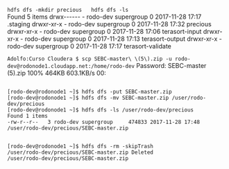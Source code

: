 `hdfs dfs -mkdir precious  
hdfs dfs -ls`
<br>
Found 5 items
drwx------   - rodo-dev supergroup          0 2017-11-28 17:17 .staging
drwxr-xr-x   - rodo-dev supergroup          0 2017-11-28 17:32 precious
drwxr-xr-x   - rodo-dev supergroup          0 2017-11-28 17:06 terasort-input
drwxr-xr-x   - rodo-dev supergroup          0 2017-11-28 17:13 terasort-output
drwxr-xr-x   - rodo-dev supergroup          0 2017-11-28 17:17 terasort-validate

`Adolfo:Curso Cloudera $ scp SEBC-master\ \(5\).zip -u rodo-dev@rodonode1.cloudapp.net:/home/rodo-dev` 
Password: 
SEBC-master (5).zip                                                                                                                                100%  464KB 603.1KB/s   00:

<code>
[rodo-dev@rodonode1 ~]$ hdfs dfs -put SEBC-master.zip 
[rodo-dev@rodonode1 ~]$ hdfs dfs -mv SEBC-master.zip /user/rodo-dev/precious 
[rodo-dev@rodonode1 ~]$ hdfs dfs -ls /user/rodo-dev/precious
Found 1 items
-rw-r--r--   3 rodo-dev supergroup     474833 2017-11-28 17:48 /user/rodo-dev/precious/SEBC-master.zip

[rodo-dev@rodonode1 ~]$ hdfs dfs -rm -skipTrash /user/rodo-dev/precious/SEBC-master.zip
Deleted /user/rodo-dev/precious/SEBC-master.zip
</code>
